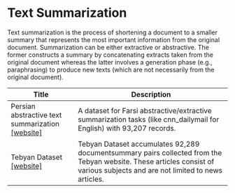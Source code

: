 # Text Summarization

Text summarization is the process of shortening a document to a smaller summary that represents the most important information from the original document. Summarization can be either extractive or abstractive.
The former constructs a summary by concatenating extracts taken from the original document whereas the latter involves a generation phase (e.g., paraphrasing) to produce new texts (which are not necessarily from the original document).

| Title | Description |
| ----- | ----------- |
| Persian abstractive text summarization<br>[[website]](https://github.com/hooshvare/pn-summary) | A dataset for Farsi abstractive/extractive summarization tasks (like cnn_dailymail for English) with 93,207 records.  |
| Tebyan Dataset<br>[[website]](https://github.com/alirezasalemi7/ARMAN) | Tebyan Dataset accumulates 92,289 documentsummary pairs collected from the Tebyan website. These articles consist of various subjects and are not limited to news articles. |

